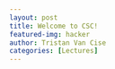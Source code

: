 ```yaml
---
layout: post
title: Welcome to CSC!
featured-img: hacker
author: Tristan Van Cise
categories: [Lectures]
---
```

